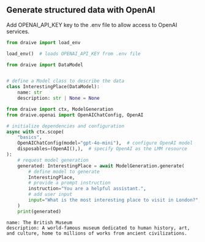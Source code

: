 ## Generate structured data with OpenAI

Add OPENAI_API_KEY key to the .env file to allow access to OpenAI services.


```python
from draive import load_env

load_env()  # loads OPENAI_API_KEY from .env file
```


```python
from draive import DataModel


# define a Model class to describe the data
class InterestingPlace(DataModel):
    name: str
    description: str | None = None
```


```python
from draive import ctx, ModelGeneration
from draive.openai import OpenAIChatConfig, OpenAI

# initialize dependencies and configuration
async with ctx.scope(
    "basics",
    OpenAIChatConfig(model="gpt-4o-mini"),  # configure OpenAI model
    disposables=(OpenAI(),),  # specify OpenAI as the LMM resource
):
    # request model generation
    generated: InterestingPlace = await ModelGeneration.generate(
        # define model to generate
        InterestingPlace,
        # provide a prompt instruction
        instruction="You are a helpful assistant.",
        # add user input
        input="What is the most interesting place to visit in London?",
    )
    print(generated)
```

    name: The British Museum
    description: A world-famous museum dedicated to human history, art, and culture, home to millions of works from ancient civilizations.
